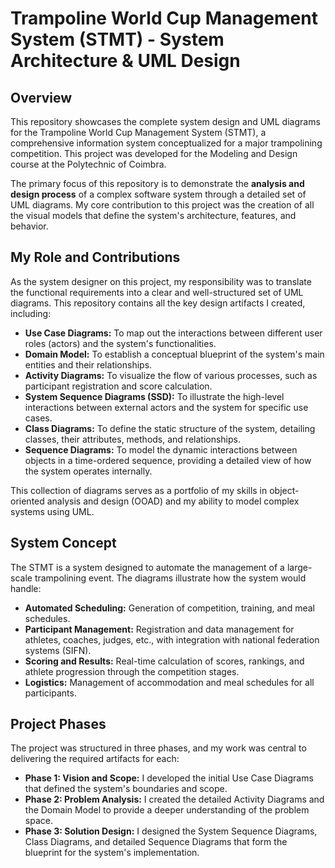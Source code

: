 # Trampoline World Cup Management System (STMT) - System Architecture & UML Design

## Overview

This repository showcases the complete system design and UML diagrams for the Trampoline World Cup Management System (STMT), a comprehensive information system conceptualized for a major trampolining competition. This project was developed for the Modeling and Design course at the Polytechnic of Coimbra.

The primary focus of this repository is to demonstrate the **analysis and design process** of a complex software system through a detailed set of UML diagrams. My core contribution to this project was the creation of all the visual models that define the system's architecture, features, and behavior.

## My Role and Contributions

As the system designer on this project, my responsibility was to translate the functional requirements into a clear and well-structured set of UML diagrams. This repository contains all the key design artifacts I created, including:

* **Use Case Diagrams:** To map out the interactions between different user roles (actors) and the system's functionalities.
* **Domain Model:** To establish a conceptual blueprint of the system's main entities and their relationships.
* **Activity Diagrams:** To visualize the flow of various processes, such as participant registration and score calculation.
* **System Sequence Diagrams (SSD):** To illustrate the high-level interactions between external actors and the system for specific use cases.
* **Class Diagrams:** To define the static structure of the system, detailing classes, their attributes, methods, and relationships.
* **Sequence Diagrams:** To model the dynamic interactions between objects in a time-ordered sequence, providing a detailed view of how the system operates internally.

This collection of diagrams serves as a portfolio of my skills in object-oriented analysis and design (OOAD) and my ability to model complex systems using UML.

## System Concept

The STMT is a system designed to automate the management of a large-scale trampolining event. The diagrams illustrate how the system would handle:

* **Automated Scheduling:** Generation of competition, training, and meal schedules.
* **Participant Management:** Registration and data management for athletes, coaches, judges, etc., with integration with national federation systems (SIFN).
* **Scoring and Results:** Real-time calculation of scores, rankings, and athlete progression through the competition stages.
* **Logistics:** Management of accommodation and meal schedules for all participants.

## Project Phases

The project was structured in three phases, and my work was central to delivering the required artifacts for each:

* **Phase 1: Vision and Scope:** I developed the initial Use Case Diagrams that defined the system's boundaries and scope.
* **Phase 2: Problem Analysis:** I created the detailed Activity Diagrams and the Domain Model to provide a deeper understanding of the problem space.
* **Phase 3: Solution Design:** I designed the System Sequence Diagrams, Class Diagrams, and detailed Sequence Diagrams that form the blueprint for the system's implementation.

